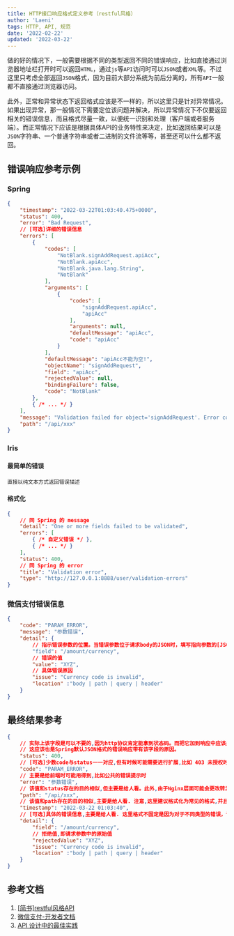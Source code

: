 ```yaml
---
title: HTTP接口响应格式定义参考（restful风格）
author: 'Laeni'
tags: HTTP, API, 规范
date: '2022-02-22'
updated: '2022-03-22'
---
```


做的好的情况下，一般需要根据不同的类型返回不同的错误响应，比如直接通过浏览器地址栏打开时可以返回`HTML`，通过`js`等`API`访问时可以`JSON`或者`XML`等。不过这里只考虑全部返回`JSON`格式，因为目前大部分系统为前后分离的，所有`API`一般都不直接通过浏览器访问。

此外，正常和异常状态下返回格式应该是不一样的，所以这里只是针对异常情况。如果出现异常，那一般情况下需要定位该问题并解决，所以异常情况下不仅要返回相关的错误信息，而且格式尽量一致，以便统一识别和处理（客户端或者服务端）。而正常情况下应该是根据具体API的业务特性来决定，比如返回结果可以是`JSON`字符串、一个普通字符串或者二进制的文件流等等，甚至还可以什么都不返回。

## 错误响应参考示例

### Spring

```json
{
    "timestamp": "2022-03-22T01:03:40.475+0000",
    "status": 400,
    "error": "Bad Request",
    // [可选]详细的错误信息
    "errors": [
        {
            "codes": [
                "NotBlank.signAddRequest.apiAcc",
                "NotBlank.apiAcc",
                "NotBlank.java.lang.String",
                "NotBlank"
            ],
            "arguments": [
                {
                    "codes": [
                        "signAddRequest.apiAcc",
                        "apiAcc"
                    ],
                    "arguments": null,
                    "defaultMessage": "apiAcc",
                    "code": "apiAcc"
                }
            ],
            "defaultMessage": "apiAcc不能为空!",
            "objectName": "signAddRequest",
            "field": "apiAcc",
            "rejectedValue": null,
            "bindingFailure": false,
            "code": "NotBlank"
        },
        { /* ... */ }
    ],
    "message": "Validation failed for object='signAddRequest'. Error count: 4",
    "path": "/api/xxx"
}
```

### Iris

#### 最简单的错误

```
直接以纯文本方式返回错误描述
```

#### 格式化

```json
{
    // 同 Spring 的 message
    "detail": "One or more fields failed to be validated",
    "errors": [
        { /* 自定义错误 */ },
        { /* ... */ }
    ],
    "status": 400,
    // 同 Spring 的 error
    "title": "Validation error",
    "type": "http://127.0.0.1:8888/user/validation-errors"
}
```

### 微信支付错误信息

```json
{
    "code": "PARAM_ERROR",
    "message": "参数错误",
    "detail": {
        // 指示错误参数的位置。当错误参数位于请求body的JSON时，填写指向参数的[JSON Pointer](https://datatracker.ietf.org/doc/html/rfc6901) 。当错误参数位于请求的url或者querystring时，填写参数的变量名。
        "field": "/amount/currency",
        // 错误的值
        "value": "XYZ",
        // 具体错误原因
        "issue": "Currency code is invalid",
        "location" :"body | path | query | header"
    }
}
```

## 最终结果参考

```json
{
    // 实际上该字段是可以不要的,因为http协议肯定能拿到状态码。而把它加到响应中应该是为了更方便，比如：1.方便客户端获取 2.服务器打印响应日志时也方便查看
    // 这应该也是Spring默认JSON格式的错误响应带有该字段的原因。
    "status": 400,
    // [可选]少数code与status一一对应,但有时候可能需要进行扩展,比如 403 未授权时可以通过code区分具体缺少哪些授权
    "code": "PARAM_ERROR",
    // 主要是给前端时可能用得到,比如公共的错误提示时
    "error": "参数错误",
    // 该值和status存在的目的相似,但主要是给人看。此外,由于Nginx层面可能会更改转发路径而导致用户看到的和后端服务的path不一致，所以这里填写后端服务路径会更容易排查问题
    "path": "/api/xxx",
    // 该值和path存在的目的相似,主要是给人看. 注意,这里建议格式化为常见的格式,并且时区采用东八区
    "timestamp": "2022-03-22 01:03:40",
    // [可选]具体的错误信息,主要是给人看. 这里格式不固定是因为对于不同类型的错误，详细程度可能不一样，比如参数错误时可以精确列出具体错误的地方并加以说明，而请求过多被限流等情况一般只需要一句详细描述即可。
    "detail": {
        "field": "/amount/currency",
        // 拒绝值,即请求参数中的原始值
        "rejectedValue": "XYZ",
        "issue": "Currency code is invalid",
        "location" :"body | path | query | header"
    }
}
```

## 参考文档

1. [[简书]restful风格API](https://www.jianshu.com/p/73d2415956bd)
2. [微信支付-开发者文档](https://pay.weixin.qq.com/wiki/doc/apiv3/wechatpay/wechatpay2_0.shtml#part-6)
3. [API 设计中的最佳实践](https://swagger.io/resources/articles/best-practices-in-api-design/)




